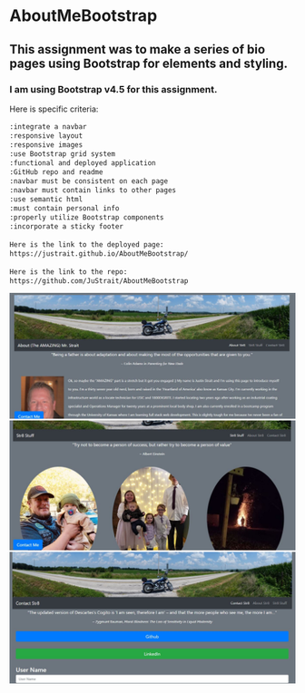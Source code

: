 # AboutMeBootstrap


## This assignment was to make a series of bio pages using Bootstrap for elements and styling.

### I am using Bootstrap v4.5 for this assignment. 

Here is specific criteria:

    :integrate a navbar
    :responsive layout
    :responsive images
    :use Bootstrap grid system
    :functional and deployed application
    :GitHub repo and readme
    :navbar must be consistent on each page
    :navbar must contain links to other pages
    :use semantic html
    :must contain personal info
    :properly utilize Bootstrap components
    :incorporate a sticky footer

    Here is the link to the deployed page: https://justrait.github.io/AboutMeBootstrap/

    Here is the link to the repo: https://github.com/JuStrait/AboutMeBootstrap

![projectpage](Assets/abt.JPG "About Page")
![projectpage](Assets/port.JPG "Portfolio Page")
![projectpage](Assets/cont.JPG "Contact Page")